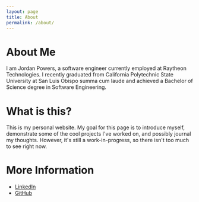 ```yaml
---
layout: page
title: About
permalink: /about/
---
```

# About Me
I am Jordan Powers, a software engineer currently employed at Raytheon Technologies. I recently
graduated from California Polytechnic State University at San Luis Obispo summa cum laude and
achieved a Bachelor of Science degree in Software Engineering.

# What is this?
This is my personal website. My goal for this page is to introduce myself, demonstrate
some of the cool projects I've worked on, and possibly journal my thoughts. However, it's still a
work-in-progress, so there isn't too much to see right now.

# More Information
- [LinkedIn](https://www.linkedin.com/in/jordanjulianpowers/)
- [GitHub](https://github.com/lost1227)

